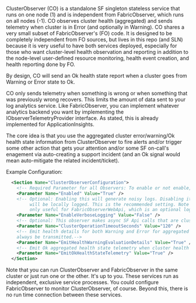 ﻿ClusterObserver (CO) is a standalone SF singleton stateless service that runs on one node (1) and is 
independent from FabricObserver, which runs on all nodes (-1). CO observes cluster health (aggregated) 
and sends telemetry when cluster is in Error (and optionally in Warning). 
CO shares a very small subset of FabricObserver's (FO) code. It is designed to be completely independent from FO sources, 
but lives in this repo (and SLN) because it is very useful to have both services deployed, 
especially for those who want cluster-level health observation and reporting in addition to 
the node-level user-defined resource monitoring, health event creation, and health reporting done by FO.  

By design, CO will send an Ok health state report when a cluster goes from Warning or Error state to Ok.

CO only sends telemetry when something is wrong or when something that was previously wrong recovers. This limits 
the amount of data sent to your log analytics service. Like FabricObserver, you can implement whatever analytics backend 
you want by implementing the IObserverTelemetryProvider interface. As stated, this is already implemented for ApplicationInsights. 

The core idea is that you use the aggregated cluster error/warning/Ok health state information from ClusterObserver to fire alerts and/or trigger some other action that gets your attention and/or some SF on-call's enagement via auto-creating a support incident (and an Ok signal would mean auto-mitigate the related incident/ticket).

Example Configuration:  

```XML
  <Section Name="ClusterObserverConfiguration">
    <!-- Required Parameter for all Observers: To enable or not enable, that is the question.-->
    <Parameter Name="Enabled" Value="True" />
    <!-- Optional: Enabling this will generate noisy logs. Disabling it means only Warning and Error information 
         will be locally logged. This is the recommended setting. Note that file logging is generally
         only useful for FabricObserverWebApi, which is an optional log reader service that ships in this repo. -->
    <Parameter Name="EnableVerboseLogging" Value="False" />
    <!-- Optional: This observer makes async SF Api calls that are cluster-wide operations and can take time in large deployments. -->
    <Parameter Name="ClusterOperationTimeoutSeconds" Value="120" />
    <!-- Emit health details for both Warning and Error for aggregated cluster health? Error details will
    always be transmitted.-->
    <Parameter Name="EmitHealthWarningEvaluationDetails" Value="True" />
    <!-- Emit Ok aggregated health state telemetry when cluster health goes from Warning or Error to Ok. -->
    <Parameter Name="EmitOkHealthStateTelemetry" Value="True" />
  </Section>
``` 

Note that you can run ClusterObserver and FabricObserver in the same cluster or just run one or the other. It's up to you.
These services run as independent, exclusive service processes. You could configure FabricObserver to monitor ClusterObserver, of course.
Beyond this, there is no run time connection between these services.
